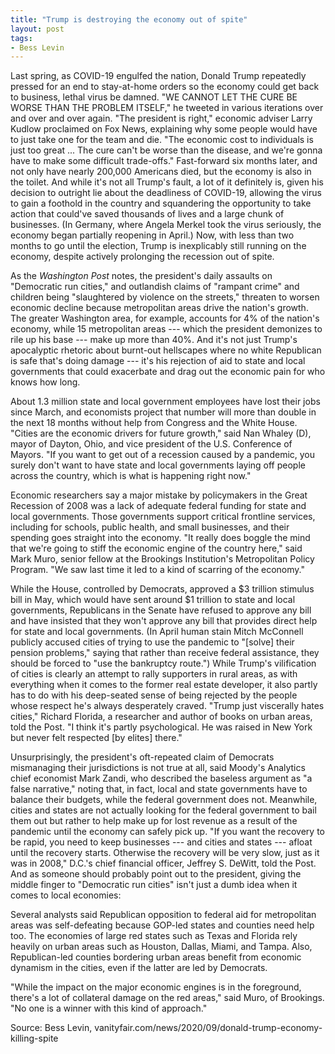 ```yaml
---
title: "Trump is destroying the economy out of spite"
layout: post
tags:
- Bess Levin
---
```


Last spring, as COVID-19 engulfed the nation, Donald Trump repeatedly pressed for an end to stay-at-home orders so the economy could get back to business, lethal virus be damned. "WE CANNOT LET THE CURE BE WORSE THAN THE PROBLEM ITSELF," he tweeted in various iterations over and over and over again. "The president is right," economic adviser Larry Kudlow proclaimed on Fox News, explaining why some people would have to just take one for the team and die. "The economic cost to individuals is just too great ... The cure can't be worse than the disease, and we're gonna have to make some difficult trade-offs." Fast-forward six months later, and not only have nearly 200,000 Americans died, but the economy is also in the toilet. And while it's not all Trump's fault, a lot of it definitely is, given his decision to outright lie about the deadliness of COVID-19, allowing the virus to gain a foothold in the country and squandering the opportunity to take action that could've saved thousands of lives and a large chunk of businesses. (In Germany, where Angela Merkel took the virus seriously, the economy began partially reopening in April.) Now, with less than two months to go until the election, Trump is inexplicably still running on the economy, despite actively prolonging the recession out of spite.

As the *Washington Post* notes, the president's daily assaults on "Democratic run cities," and outlandish claims of "rampant crime" and children being "slaughtered by violence on the streets," threaten to worsen economic decline because metropolitan areas drive the nation's growth. The greater Washington area, for example, accounts for 4% of the nation's economy, while 15 metropolitan areas --- which the president demonizes to rile up his base --- make up more than 40%. And it's not just Trump's apocalyptic rhetoric about burnt-out hellscapes where no white Republican is safe that's doing damage --- it's his rejection of aid to state and local governments that could exacerbate and drag out the economic pain for who knows how long.

About 1.3 million state and local government employees have lost their jobs since March, and economists project that number will more than double in the next 18 months without help from Congress and the White House. "Cities are the economic drivers for future growth," said Nan Whaley (D), mayor of Dayton, Ohio, and vice president of the U.S. Conference of Mayors. "If you want to get out of a recession caused by a pandemic, you surely don't want to have state and local governments laying off people across the country, which is what is happening right now."

Economic researchers say a major mistake by policymakers in the Great Recession of 2008 was a lack of adequate federal funding for state and local governments. Those governments support critical frontline services, including for schools, public health, and small businesses, and their spending goes straight into the economy. "It really does boggle the mind that we're going to stiff the economic engine of the country here," said Mark Muro, senior fellow at the Brookings Institution's Metropolitan Policy Program. "We saw last time it led to a kind of scarring of the economy."

While the House, controlled by Democrats, approved a $3 trillion stimulus bill in May, which would have sent around $1 trillion to state and local governments, Republicans in the Senate have refused to approve any bill and have insisted that they won't approve any bill that provides direct help for state and local governments. (In April human stain Mitch McConnell publicly accused cities of trying to use the pandemic to "[solve] their pension problems," saying that rather than receive federal assistance, they should be forced to "use the bankruptcy route.") While Trump's vilification of cities is clearly an attempt to rally supporters in rural areas, as with everything when it comes to the former real estate developer, it also partly has to do with his deep-seated sense of being rejected by the people whose respect he's always desperately craved. "Trump just viscerally hates cities," Richard Florida, a researcher and author of books on urban areas, told the Post. "I think it's partly psychological. He was raised in New York but never felt respected \[by elites\] there."

Unsurprisingly, the president's oft-repeated claim of Democrats mismanaging their jurisdictions is not true at all, said Moody's Analytics chief economist Mark Zandi, who described the baseless argument as "a false narrative," noting that, in fact, local and state governments have to balance their budgets, while the federal government does not. Meanwhile, cities and states are not actually looking for the federal government to bail them out but rather to help make up for lost revenue as a result of the pandemic until the economy can safely pick up. "If you want the recovery to be rapid, you need to keep businesses --- and cities and states --- afloat until the recovery starts. Otherwise the recovery will be very slow, just as it was in 2008," D.C.'s chief financial officer, Jeffrey S. DeWitt, told the Post. And as someone should probably point out to the president, giving the middle finger to "Democratic run cities" isn't just a dumb idea when it comes to local economies:

Several analysts said Republican opposition to federal aid for metropolitan areas was self-defeating because GOP-led states and counties need help too. The economies of large red states such as Texas and Florida rely heavily on urban areas such as Houston, Dallas, Miami, and Tampa. Also, Republican-led counties bordering urban areas benefit from economic dynamism in the cities, even if the latter are led by Democrats.

"While the impact on the major economic engines is in the foreground, there's a lot of collateral damage on the red areas," said Muro, of Brookings. "No one is a winner with this kind of approach."

Source: Bess Levin, vanityfair.com/news/2020/09/donald-trump-economy-killing-spite
